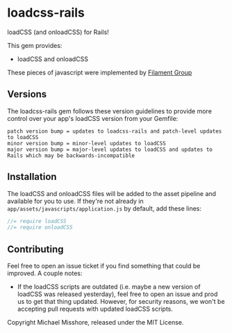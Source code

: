 # loadcss-rails

loadCSS (and onloadCSS) for Rails!

This gem provides:

  * loadCSS and onloadCSS

These pieces of javascript were implemented by [Filament Group](https://github.com/filamentgroup/loadCSS/)

## Versions

The loadcss-rails gem follows these version guidelines to provide more control over your app's loadCSS version from your Gemfile:

```
patch version bump = updates to loadcss-rails and patch-level updates to loadCSS
minor version bump = minor-level updates to loadCSS
major version bump = major-level updates to loadCSS and updates to Rails which may be backwards-incompatible
```

## Installation

The loadCSS and onloadCSS files will be added to the asset pipeline and available for you to use. If they're not already in `app/assets/javascripts/application.js` by default, add these lines:

```js
//= require loadCSS
//= require onloadCSS
```

## Contributing

Feel free to open an issue ticket if you find something that could be improved. A couple notes:

* If the loadCSS scripts are outdated (i.e. maybe a new version of loadCSS was released yesterday), feel free to open an issue and prod us to get that thing updated. However, for security reasons, we won't be accepting pull requests with updated loadCSS scripts.

Copyright Michael Misshore, released under the MIT License.